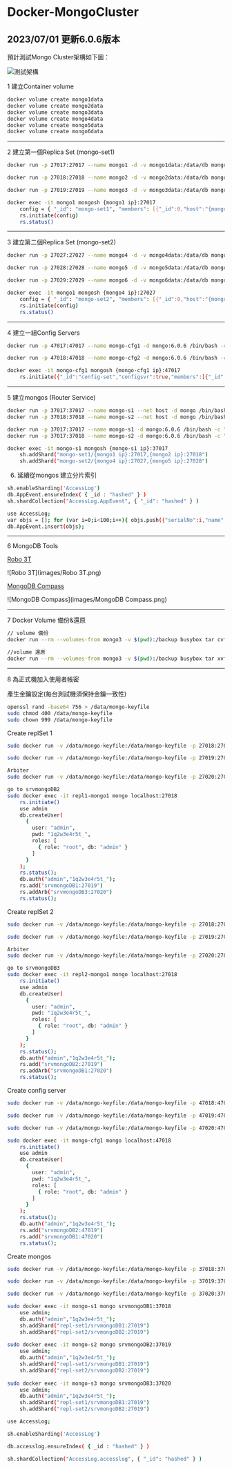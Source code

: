 # Docker-MongoCluster

## 2023/07/01 更新6.0.6版本

預計測試Mongo Cluster架構如下圖：

![測試架構](https://raw.githubusercontent.com/HsYu223/Docker-Mongo-Cluster/master/images/Mongo%20Cluster.png)

1 建立Container volume

```bash
docker volume create mongo1data
docker volume create mongo2data
docker volume create mongo3data
docker volume create mongo4data
docker volume create mongo5data
docker volume create mongo6data
```

-------------------------------------------------------------------------------------------------------

2 建立第一個Replica Set (mongo-set1)

```bash
docker run -p 27017:27017 --name mongo1 -d -v mongo1data:/data/db mongo:6.0.6 mongod --shardsvr --replSet mongo-set1 --port 27017

docker run -p 27018:27018 --name mongo2 -d -v mongo2data:/data/db mongo:6.0.6 mongod --shardsvr --replSet mongo-set1 --port 27018

docker run -p 27019:27019 --name mongo3 -d -v mongo3data:/data/db mongo:6.0.6 mongod --shardsvr --replSet mongo-set1 --port 27019

docker exec -it mongo1 mongosh {mongo1 ip}:27017
	config = { "_id": "mongo-set1", "members": [{"_id":0,"host":"{mongo1 ip}:27017"},{"_id":1,"host":"{mongo2 ip}::27018"},{"_id":2,"host":"{mongo3 ip}::27019",priority:0,hidden:true}] }
	rs.initiate(config)
	rs.status()
```

-------------------------------------------------------------------------------------------------------
3 建立第二個Replica Set (mongo-set2)

```bash
docker run -p 27027:27027 --name mongo4 -d -v mongo4data:/data/db mongo:6.0.6 mongod --shardsvr --replSet mongo-set2 --port 27027

docker run -p 27028:27028 --name mongo5 -d -v mongo5data:/data/db mongo:6.0.6 mongod --shardsvr --replSet mongo-set2 --port 27028

docker run -p 27029:27029 --name mongo6 -d -v mongo6data:/data/db mongo:6.0.6 mongod --shardsvr --replSet mongo-set2 --port 27029

docker exec -it mongo1 mongosh {mongo4 ip}:27027
	config = { "_id": "mongo-set2", "members": [{"_id":0,"host":"{mongo4 ip}:27027"},{"_id":1,"host":"{mongo5 ip}:27028"},{"_id":2,"host":"{mongo6 ip}:27029",priority:0,hidden:true}] }
	rs.initiate(config)
	rs.status()
```

-------------------------------------------------------------------------------------------------------
4 建立一組Config Servers

```bash
docker run -p 47017:47017 --name mongo-cfg1 -d mongo:6.0.6 /bin/bash -c " mkdir -p /tmp/mongo/db; mongod --configsvr --replSet config-set --dbpath /tmp/mongo/db --port 47017 --bind_ip 0.0.0.0 "

docker run -p 47018:47018 --name mongo-cfg2 -d mongo:6.0.6 /bin/bash -c " mkdir -p /tmp/mongo/db; mongod --configsvr --replSet config-set --dbpath /tmp/mongo/db --port 47018 --bind_ip 0.0.0.0 "

docker exec -it mongo-cfg1 mongosh {mongo-cfg1 ip}:47017
	rs.initiate({"_id":"config-set","configsvr":true,"members":[{"_id":0,"host":"{mongo-cfg1 ip}:47017"},{"_id":1,"host":"{mongo-cfg2 ip}:47018"}]})
```

-------------------------------------------------------------------------------------------------------
5 建立mongos (Router Service)

```bash
docker run -p 37017:37017 --name mongo-s1 --net host -d mongo /bin/bash -c " mongos --configdb config-set/SRVDOCKER-T:47017,SRVDOCKER-T:47018 --port 37017 "
docker run -p 37018:37018 --name mongo-s2 --net host -d mongo /bin/bash -c " mongos --configdb config-set/SRVDOCKER-T:47017,SRVDOCKER-T:47018 --port 37018 "

docker run -p 37017:37017 --name mongo-s1 -d mongo:6.0.6 /bin/bash -c " mongos --configdb config-set/{mongo-cfg1 ip}:47017,{mongo-cfg2 ip}:47018 --port 37017 "
docker run -p 37017:37018 --name mongo-s2 -d mongo:6.0.6 /bin/bash -c " mongos --configdb config-set/{mongo-cfg1 ip}:47017,{mongo-cfg2 ip}:47018 --port 37018 "

docker exec -it mongo-s1 mongosh {mongo-s1 ip}:37017
	sh.addShard("mongo-set1/{mongo1 ip}:27017,{mongo2 ip}:27018")
	sh.addShard("mongo-set2/{mongo4 ip}:27027,{mongo5 ip}:27028")
```

6. 延續從mongos 建立分片索引

```bash
sh.enableSharding('AccessLog')
db.AppEvent.ensureIndex( { _id : "hashed" } )
sh.shardCollection("AccessLog.AppEvent", { "_id": "hashed" } )

use AccessLog;
var objs = []; for (var i=0;i<100;i++){	objs.push({"serialNo":i,"name":"user"+i}); }
db.AppEvent.insert(objs);
```

-------------------------------------------------------------------------------------------------------
6 MongoDB Tools

[Robo 3T](https://robomongo.org/)

![Robo 3T](images/Robo 3T.png)

[MongoDB Compass](https://docs.mongodb.com/compass/current/)

![MongoDB Compass](images/MongoDB Compass.png)

-------------------------------------------------------------------------------------------------------
7 Docker Volume 備份&還原

```bash
// volume 備份
docker run --rm --volumes-from mongo3 -v $(pwd):/backup busybox tar cvf /backup/mongo3data.tar /data

//volume 還原
docker run --rm --volumes-from mongo3 -v $(pwd):/backup busybox tar xvf /backup/mongo3data.tar
```

-------------------------------------------------------------------------------------------------------
8 為正式機加入使用者帳密

產生金鑰設定(每台測試機須保持金鑰一致性)

```bash
openssl rand -base64 756 > /data/mongo-keyfile
sudo chmod 400 /data/mongo-keyfile
sudo chown 999 /data/mongo-keyfile
```

Create replSet 1

```bash
sudo docker run -v /data/mongo-keyfile:/data/mongo-keyfile -p 27018:27018 --name repl1-mongo1 --net host --restart always -d -v /data/repl1-mongo1-data:/data/db mongo mongod --shardsvr --replSet repl-set1 --port 27018 --auth --keyFile /data/mongo-keyfile

sudo docker run -v /data/mongo-keyfile:/data/mongo-keyfile -p 27019:27019 --name repl1-mongo2 --net host --restart always -d -v /data/repl1-mongo2-data:/data/db mongo mongod --shardsvr --replSet repl-set1 --port 27019 --auth --keyFile /data/mongo-keyfile

Arbiter	
sudo docker run -v /data/mongo-keyfile:/data/mongo-keyfile -p 27020:27020 --name repl1-arb --net host --restart always -d -v /data/repl1-arb-data:/data/arb mongo /bin/bash -c " mkdir -p /data/arb | mongod --replSet repl-set1 --dbpath /data/arb --port 27020 --auth --keyFile /data/mongo-keyfile"

go to srvmongoDB2
sudo docker exec -it repl1-mongo1 mongo localhost:27018
	rs.initiate()
	use admin
	db.createUser(
	  {
		user: "admin",
		pwd: "1q2w3e4r5t_",
		roles: [
		  { role: "root", db: "admin" }
		]
	  }
	);
	rs.status();
	db.auth("admin","1q2w3e4r5t_");
	rs.add("srvmongoDB1:27019")
	rs.addArb("srvmongoDB3:27020")
	rs.status();
```	

Create replSet 2

```bash
sudo docker run -v /data/mongo-keyfile:/data/mongo-keyfile -p 27018:27018 --name repl2-mongo1 --net host --restart always -d -v /data/repl2-mongo1-data:/data/db mongo mongod --shardsvr --replSet repl-set2 --port 27018 --auth --keyFile /data/mongo-keyfile

sudo docker run -v /data/mongo-keyfile:/data/mongo-keyfile -p 27019:27019 --name repl2-mongo2 --net host --restart always -d -v /data/repl2-mongo2-data:/data/db mongo mongod --shardsvr --replSet repl-set2 --port 27019 --auth --keyFile /data/mongo-keyfile

Arbiter	
sudo docker run -v /data/mongo-keyfile:/data/mongo-keyfile -p 27020:27020 --name repl2-arb --net host --restart always -d -v /data/repl2-arb-data:/data/arb mongo /bin/bash -c " mkdir -p /data/arb | mongod --replSet repl-set2 --dbpath /data/arb --port 27020 --auth --keyFile /data/mongo-keyfile "

go to srvmongoDB3
sudo docker exec -it repl2-mongo1 mongo localhost:27018
	rs.initiate()
	use admin
	db.createUser(
	  {
		user: "admin",
		pwd: "1q2w3e4r5t_",
		roles: [
		  { role: "root", db: "admin" }
		]
	  }
	);
	rs.status();
	db.auth("admin","1q2w3e4r5t_");
	rs.add("srvmongoDB2:27019")
	rs.addArb("srvmongoDB1:27020")
	rs.status();
```

Create config server

```bash
sudo docker run -v /data/mongo-keyfile:/data/mongo-keyfile -p 47018:47018 --name mongo-cfg1 --net host --restart always -d mongo /bin/bash -c " mkdir -p /tmp/mongo/db; mongod --configsvr --replSet config-set --port 47018 --dbpath /tmp/mongo/db --keyFile /data/mongo-keyfile"

sudo docker run -v /data/mongo-keyfile:/data/mongo-keyfile -p 47019:47019 --name mongo-cfg2 --net host --restart always -d mongo /bin/bash -c " mkdir -p /tmp/mongo/db; mongod --configsvr --replSet config-set --port 47019 --dbpath /tmp/mongo/db --keyFile /data/mongo-keyfile"

sudo docker run -v /data/mongo-keyfile:/data/mongo-keyfile -p 47020:47020 --name mongo-cfg3 --net host --restart always -d mongo /bin/bash -c " mkdir -p /tmp/mongo/db; mongod --configsvr --replSet config-set --port 47020 --dbpath /tmp/mongo/db --keyFile /data/mongo-keyfile"

sudo docker exec -it mongo-cfg1 mongo localhost:47018
	rs.initiate()
	use admin
	db.createUser(
	  {
		user: "admin",
		pwd: "1q2w3e4r5t_",
		roles: [
		  { role: "root", db: "admin" }
		]
	  }
	);
	rs.status();
	db.auth("admin","1q2w3e4r5t_");
	rs.add("srvmongoDB2:47019")
	rs.add("srvmongoDB1:47020")
	rs.status();
```

Create mongos

```bash
sudo docker run -v /data/mongo-keyfile:/data/mongo-keyfile -p 37018:37018 --name mongo-s1 --net host --restart always -d mongo /bin/bash -c " mongos --configdb config-set/srvmongoDB3:47018,srvmongoDB2:47019,srvmongoDB1:47020 --port 37018 --keyFile /data/mongo-keyfile"

sudo docker run -v /data/mongo-keyfile:/data/mongo-keyfile -p 37019:37019 --name mongo-s2 --net host --restart always -d mongo /bin/bash -c " mongos --configdb config-set/srvmongoDB3:47018,srvmongoDB2:47019,srvmongoDB1:47020 --port 37019 --keyFile /data/mongo-keyfile"

sudo docker run -v /data/mongo-keyfile:/data/mongo-keyfile -p 37020:37020 --name mongo-s3 --net host --restart always -d mongo /bin/bash -c " mongos --configdb config-set/srvmongoDB3:47018,srvmongoDB2:47019,srvmongoDB1:47020 --port 37020 --keyFile /data/mongo-keyfile"

sudo docker exec -it mongo-s1 mongo srvmongoDB1:37018
	use admin;
	db.auth("admin","1q2w3e4r5t_");
	sh.addShard("repl-set1/srvmongoDB1:27019")
	sh.addShard("repl-set2/srvmongoDB2:27019")
	
sudo docker exec -it mongo-s2 mongo srvmongoDB2:37019
	use admin;
	db.auth("admin","1q2w3e4r5t_");
	sh.addShard("repl-set1/srvmongoDB1:27019")
	sh.addShard("repl-set2/srvmongoDB2:27019")
	
sudo docker exec -it mongo-s3 mongo srvmongoDB3:37020
	use admin;
	db.auth("admin","1q2w3e4r5t_");
	sh.addShard("repl-set1/srvmongoDB1:27019")
	sh.addShard("repl-set2/srvmongoDB2:27019")
```
	
```bash
use AccessLog;

sh.enableSharding('AccessLog')

db.accesslog.ensureIndex( { _id : "hashed" } )

sh.shardCollection("AccessLog.accesslog", { "_id": "hashed" } )
```
